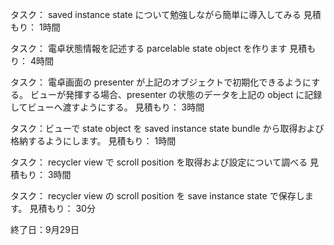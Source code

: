 タスク： saved instance state について勉強しながら簡単に導入してみる
見積もり：  1時間

タスク： 電卓状態情報を記述する parcelable state object を作ります
見積もり：  4時間

タスク： 電卓画面の presenter が上記のオブジェクトで初期化できるようにする。
ビューが発揮する場合、presenter の状態のデータを上記の object に記録してビューへ渡すようにする。
見積もり：  3時間

タスク：ビューで state object を saved instance state bundle から取得および格納するようにします。
見積もり：  1時間

タスク： recycler view で scroll position を取得および設定について調べる
見積もり：  3時間

タスク： recycler view の scroll position を save instance state で保存します。
見積もり：  30分

終了日：9月29日
